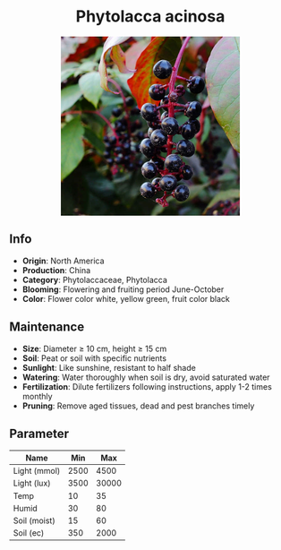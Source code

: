 <h1 align='center'>Phytolacca acinosa</h1>
<p align="center">
    <img 
        align='center'
        width='320'
        src="../images/phytolacca acinosa.png" 
        alt='Phytolacca acinosa' />
</p>

## Info

 - **Origin**: North America
 - **Production**: China
 - **Category**: Phytolaccaceae, Phytolacca
 - **Blooming**: Flowering and fruiting period June-October
 - **Color**: Flower color white, yellow green, fruit color black

## Maintenance

 - **Size**: Diameter ≥ 10 cm, height ≥ 15 cm
 - **Soil**: Peat or soil with specific nutrients
 - **Sunlight**: Like sunshine, resistant to half shade
 - **Watering**: Water thoroughly when soil is dry, avoid saturated water
 - **Fertilization**: Dilute fertilizers following instructions, apply 1-2 times monthly
 - **Pruning**: Remove aged tissues, dead and pest branches timely

## Parameter

| Name         | Min  | Max   |
|--------------|------|-------|
| Light (mmol) | 2500 | 4500  |
| Light (lux)  | 3500 | 30000 |
| Temp         | 10    | 35    |
| Humid        | 30   | 80    |
| Soil (moist) | 15   | 60    |
| Soil (ec)    | 350  | 2000  |